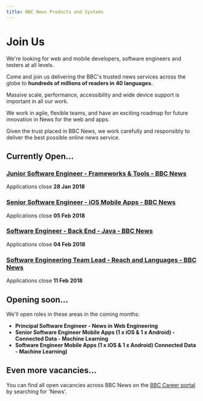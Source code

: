 ```yaml
---
title: BBC News Products and Systems
---
```

# Join Us

We're looking for web and mobile developers, software engineers and testers at all levels. 

Come and join us delivering the BBC's trusted news services across the globe to **hundreds of millions of readers in 40 languages.**

Massive scale, performance, accessibility and wide device support is important in all our work.

We work in agile, flexible teams, and have an exciting roadmap for future innovation in News for the web and apps.
 
Given the trust placed in BBC News, we work carefully and responsibly to deliver the best possible online news service.

## Currently Open...

### [Junior Software Engineer - Frameworks & Tools - BBC News](https://careerssearch.bbc.co.uk/jobs/job/Junior-Software-Engineer/25857)
Applications close **28 Jan 2018**

### [Senior Software Engineer - iOS Mobile Apps - BBC News](http://careerssearch.bbc.co.uk/jobs/job/Senior-Software-Engineer-iOS-Mobile-Apps-BBC-News/24249)
Applications close **05 Feb 2018**

### [Software Engineer - Back End - Java - BBC News](https://careerssearch.bbc.co.uk/jobs/job/Software-Engineer-Back-End-Java-News-WS2020/21278)
Applications close **04 Feb 2018**

### [Software Engineering Team Lead - Reach and Languages - BBC News](https://careerssearch.bbc.co.uk/jobs/job/Software-Engineering-Team-Lead-BBC-News-Reach-Languages/26294)
Applications close **11 Feb 2018**

## Opening soon...
We'll open roles in these areas in the coming months:

* **Principal Software Engineer - News in Web Engineering**
* **Senior Software Engineer Mobile Apps (1 x iOS & 1 x Android) - Connected Data - Machine Learning**
* **Software Engineer Mobile Apps (1 x iOS & 1 x Android) Connected Data - Machine Learning)**

## Even more vacancies...
You can find all open vacancies across BBC News on the [BBC Career portal](http://careerssearch.bbc.co.uk/jobs/search) by searching for 'News'.
